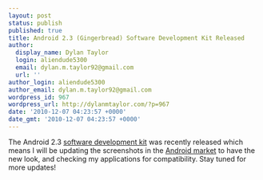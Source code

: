 ```yaml
---
layout: post
status: publish
published: true
title: Android 2.3 (Gingerbread) Software Development Kit Released
author:
  display_name: Dylan Taylor
  login: aliendude5300
  email: dylan.m.taylor92@gmail.com
  url: ''
author_login: aliendude5300
author_email: dylan.m.taylor92@gmail.com
wordpress_id: 967
wordpress_url: http://dylanmtaylor.com/?p=967
date: '2010-12-07 04:23:57 +0000'
date_gmt: '2010-12-07 04:23:57 +0000'
---
```

<p>The Android 2.3 <a class="zem_slink" title="Software development kit" rel="wikipedia" href="http://en.wikipedia.org/wiki/Software_development_kit">software development kit</a> was recently released which means I will be updating the screenshots in the <a class="zem_slink" title="Android Market" rel="homepage" href="http://www.android.com/market/">Android market</a> to have the new look, and checking my applications for compatibility. Stay tuned for more updates!</p>
<div class="zemanta-pixie" style="margin-top: 10px; height: 15px;"><img class="zemanta-pixie-img" style="border: medium none; float: right;" src="http://dylanmtaylor.com/wp-content/uploads/2011/06/pixy.gif" alt="" /></div>
